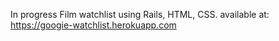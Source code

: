 In progress
Film watchlist using Rails, HTML, CSS.
available at: https://googie-watchlist.herokuapp.com
